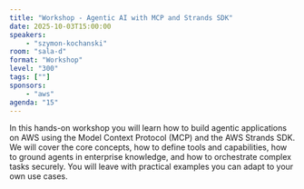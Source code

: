 ```yaml
---
title: "Workshop - Agentic AI with MCP and Strands SDK"
date: 2025-10-03T15:00:00
speakers:
    - "szymon-kochanski"
room: "sala-d"
format: "Workshop" 
level: "300"
tags: [""]
sponsors: 
    - "aws"
agenda: "15"
---
```


In this hands-on workshop you will learn how to build agentic applications on AWS using the Model Context Protocol (MCP) and the AWS Strands SDK. We will cover the core concepts, how to define tools and capabilities, how to ground agents in enterprise knowledge, and how to orchestrate complex tasks securely. You will leave with practical examples you can adapt to your own use cases.